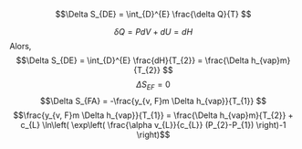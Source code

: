 $$\Delta S_{DE} = \int_{D}^{E} \frac{\delta Q}{T} $$

$$\delta Q = PdV + dU = dH$$
Alors, 
$$\Delta S_{DE} = \int_{D}^{E} \frac{dH}{T_{2}} = \frac{\Delta h_{vap}m}{T_{2}} $$
$$\Delta S_{EF} = 0$$
$$\Delta S_{FA} = -\frac{y_{v, F}m \Delta h_{vap}}{T_{1}} $$
$$\frac{y_{v, F}m \Delta h_{vap}}{T_{1}} = \frac{\Delta h_{vap}m}{T_{2}} + c_{L} \ln\left( \exp\left( \frac{\alpha v_{L}}{c_{L}} (P_{2}-P_{1}) \right)-1 \right)$$
